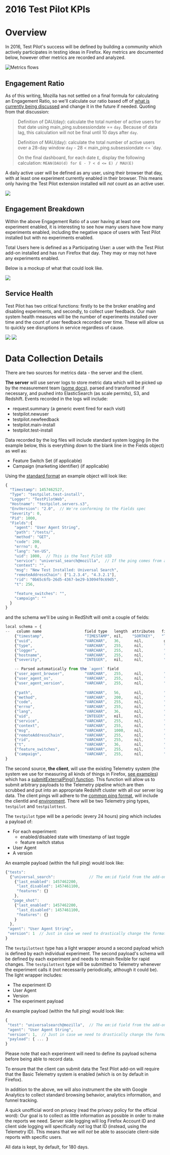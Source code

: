 2016 Test Pilot KPIs
====================

# Overview

In 2016, Test Pilot's success will be defined by building a community which
actively participates in testing ideas in Firefox.  Key metrics are documented
below, however other metrics are recorded and analyzed.

![Metrics flows](metrics-flows.png)

## Engagement Ratio

As of this writing, Mozilla has not settled on a final formula for calculating
an Engagement Ratio, so we'll calculate our ratio based off of [what is
currently being discussed][2] and change it in the future if needed.  Quoting
from that discussion:

> Definition of DAU(day): calculate the total number of active users for that
> date using main_ping.subsessiondate == `day`. Because of data lag, this
> calculation will not be final until 10 days after `day`.
>
> Definition of MAU(day): calculate the total number of active users over a
> 28-day window `day` - 28 < main_ping.subsessiondate <= `day.
>
> On the final dashboard, for each date `E`, display the following calculation:
> `MEAN(DAU(d) for E - 7 < d <= E) / MAU(E)`

A daily active user will be defined as any user, using their browser that day,
with at least one experiment currently enabled in their browser.  This means only
having the Test Pilot extension installed will *not* count as an active user.

![](metrics-engagement-ratio.png)

## Engagement Breakdown

Within the above Engagement Ratio of a user having at least one experiment
enabled, it is interesting to see how many users have how many experiments
enabled, including the negative space of users with Test Pilot installed but
with no experiments enabled.

Total Users here is defined as a Participating User: a user with the Test Pilot
add-on installed and has run Firefox that day.  They may or may not have any
experiments enabled.

Below is a mockup of what that could look like.

![](metrics-engagement-breakdown.png)

## Service Health

Test Pilot has two critical functions:  firstly to be the broker enabling and
disabling experiments, and secondly, to collect user feedback.  Our main system
health measures will be the number of experiments installed over time and the
count of user feedback recorded over time.  These will allow us to quickly see
disruptions in service regardless of cause.

![](metrics-feedback-recorded.png)
![](metrics-total-installs.png)

# Data Collection Details

There are two sources for metrics data - the server and the client.

**The server** will use server logs to store metric data which will be picked
up by the measurement team ([some docs][3]), parsed and transformed if
necessary, and pushed into ElasticSearch (as scale permits), S3, and Redshift.
Events recorded in the logs will include:

* request.summary (a generic event fired for each visit)
* testpilot.newuser
* testpilot.newfeedback
* testpilot.main-install
* testpilot.test-install

Data recorded by the log files will include standard system logging (in the
example below, this is everything down to the blank line in the Fields object)
as well as:
* Feature Switch Set (if applicable)
* Campaign (marketing identifier) (if applicable)

Using the [standard format][4] an example object will look like:

```js
{
  "Timestamp": 1457462527,
  "Type": "testpilot.test-install",
  "Logger": "TestPilotWeb",
  "Hostname": "testpilot.servers.s3",
  "EnvVersion": "2.0",  // We're conforming to the Fields spec
  "Severity": 0,
  "Pid": 1000,
  "Fields":{
    "agent": "User Agent String",
    "path": "/tests/",
    "method": "GET",
    "code": 200,
    "errno": 0,
    "lang": "en-US",
    "uid": 1000,  // This is the Test Pilot UID
    "service": "universal_search@mozilla",  // If the ping comes from an experiment within the program, the identifier goes here
    "context": "",
    "msg": "New Test Installed: Universal Search",
    "remoteAddressChain": ["1.2.3.4", "4.3.2.1"],
    "rid": "0b65c6fb-26d5-4367-be29-b3094f0c69d5",
    "t": 256,

    "feature_switches": "",
    "campaign": ""
  }
}
```

and the schema we'll be using in RedShift will omit a couple of fields:

```js
local schema = {
--   column name                   field type   length  attributes   field name
    {"timestamp",                  "TIMESTAMP", nil,    "SORTKEY",   "Timestamp"},
    {"uuid",                       "VARCHAR",   36,      nil,         get_uuid},
    {"type",                       "VARCHAR",   255,     nil,         "Type"},
    {"logger",                     "VARCHAR",   255,     nil,         "Logger"},
    {"hostname",                   "VARCHAR",   255,     nil,         "Hostname"},
    {"severity",                   "INTEGER",   nil,     nil,         "Severity"},

    -- Parsed automatically from the `agent` field
    {"user_agent_browser",         "VARCHAR",   255,     nil,         "Fields[user_agent_browser]"},
    {"user_agent_os",              "VARCHAR",   255,     nil,         "Fields[user_agent_os]"},
    {"user_agent_version",         "VARCHAR",   255,     nil,         "Fields[user_agent_version]"},
    
    {"path",                       "VARCHAR",   56,      nil,         "Fields[path]"},
    {"method",                     "VARCHAR",   200,     nil,         "Fields[method]"},
    {"code",                       "VARCHAR",   255,     nil,         "Fields[code]"},
    {"errno",                      "VARCHAR",   255,     nil,         "Fields[errno]"},
    {"lang",                       "VARCHAR",   36,      nil,         "Fields[lang]"},
    {"uid",                        "INTEGER",   nil,     nil,         "Fields[uid]"},
    {"service",                    "VARCHAR",   255,     nil,         "Fields[service]"},
    {"context",                    "VARCHAR",   255,     nil,         "Fields[context]"},
    {"msg",                        "VARCHAR",   1000,    nil,         "Fields[msg]"},
    {"remoteAddressChain",         "VARCHAR",   255,     nil,         "Fields[remoteAddressChain]"},
    {"rid",                        "VARCHAR",   255,     nil,         "Fields[rid]"},
    {"t",                          "VARCHAR",   36,      nil,         "Fields[t]"},
    {"feature_switches",           "VARCHAR",   255,     nil,         "Fields[feature_switches]"},
    {"campaign",                   "VARCHAR",   255,     nil,         "Fields[campaign]"}
}
```

The second source, **the client**, will use the existing Telemetry system (the
system we use for measuring all kinds of things in Firefox, [see examples][5])
which has a [submitExternalPing() function][6].  This function will allow us to
submit arbitrary payloads to the Telemetry pipeline which are then scrubbed and
put into an appropriate Redshift cluster with all our server log data.  The
client pings will adhere to the [common ping format][7], will include the
clientId and [environment][8].  There will be two Telemetry ping types,
`testpilot` and `testpilottest`.

The `testpilot` type will be a periodic (every 24 hours) ping which includes a
payload of:

* For each experiment:
  * enabled/disabled state with timestamp of last toggle
  * feature switch status
* User Agent
* A version

An example payload (within the full ping) would look like:
```js
{"tests":
  {"universal_search":               // The em:id field from the add-on
    {"last_enabled": 1457462200,
     "last_disabled": 1457461100,
     "features": {}
    },
   "page_shot":
    {"last_enabled": 1457462200,
     "last_disabled": 1457461100,
     "features": {}
    }
  },
 "agent": "User Agent String",
 "version": 1  // Just in case we need to drastically change the format later
}
```

The `testpilottest` type has a light wrapper around a second payload which is
defined by each individual experiment.  The second payload's schema will be
defined by each experiment and needs to remain flexible for rapid changes.  The
`testpilottest` type will be submitted to Telemetry whenever the experiment
calls it (not necessarily periodically, although it could be).  The light
wrapper includes:

* The experiment ID
* User Agent
* Version
* The experiment payload

An example payload (within the full ping) would look like:
```js
{
 "test": "universalsearch@mozilla",  // The em:id field from the add-on
 "agent": "User Agent String",
 "version": 1,  // Just in case we need to drastically change the format later
 "payload": { ... }
}
```

Please note that each experiment will need to define its payload schema before
being able to record data.

To ensure that the client can submit data the Test Pilot add-on will require
that the Basic Telemetry system is enabled (which is on by default in Firefox).

In addition to the above, we will also instrument the site with Google
Analytics to collect standard browsing behavior, analytics information, and
funnel tracking.

A quick unofficial word on privacy (read the privacy policy for the official
word): Our goal is to collect as little information as possible in order to
make the reports we need.  Server side logging will log Firefox Account ID and
client side logging will specifically *not* log that ID (instead, using the
Telemetry ID).  This means that we will *not* be able to associate client-side
reports with specific users.

All data is kept, by default, for 180 days.

[1]: https://wiki.mozilla.org/Test_Pilot/Metrics
[2]: https://bugzilla.mozilla.org/show_bug.cgi?id=1240849
[3]: https://mana.mozilla.org/wiki/display/SVCOPS/Telemetry+-+Data+Pipeline+Architecture
[4]: https://mana.mozilla.org/wiki/display/CLOUDSERVICES/Logging+Standard
[5]: https://telemetry.mozilla.org/
[6]: https://dxr.mozilla.org/mozilla-central/source/toolkit/components/telemetry/TelemetryController.jsm#192
[7]: https://gecko.readthedocs.org/en/latest/toolkit/components/telemetry/telemetry/common-ping.html
[8]: https://gecko.readthedocs.org/en/latest/toolkit/components/telemetry/telemetry/environment.html

